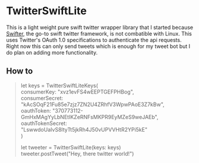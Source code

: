 # TwitterSwiftLite

This is a light weight pure swift twitter wrapper library that I started because [Swifter](https://github.com/mattdonnelly/Swifter), the go-to swift twitter framework, is not combatible with Linux. This uses Twitter's OAuth 1.0 specifications to authenticate the api requests. Right now this can only send tweets which is enough for my tweet bot but I do plan on adding more functionality. 

## How to
> let keys = TwitterSwiftLiteKeys(  
> consumerKey: "xvz1evFS4wEEPTGEFPHBog",  
> consumerSecret: "kAcSOqF21Fu85e7zjz7ZN2U4ZRhfV3WpwPAoE3Z7kBw",  
> oauthToken: "370773112-GmHxMAgYyLbNEtIKZeRNFsMKPR9EyMZeS9weJAEb",  
> oauthTokenSecret: "LswwdoUaIvS8ltyTt5jkRh4J50vUPVVHtR2YPi5kE"   
> )    
> 
> let tweeter = TwitterSwiftLite(keys: keys)  
> tweeter.postTweet("Hey, there twitter world!")  
  
